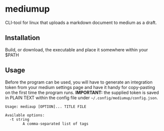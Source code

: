 # mediumup

CLI-tool for linux that uploads a markdown document to medium as a draft.


## Installation

Build, or download, the executable and place it somewhere within your $PATH

## Usage

Before the program can be used, you will have to generate an integration token from your medium settings page and have it handy for copy-pasting on the first time the program runs. **IMPORTANT:** the supplied token is saved in PLAIN TEXT within the config file under `~/.config/mediumup/config.json`.

```
Usage: mediaup [OPTION]... TITLE FILE

Available options:
  -t string
    	A comma-separated list of tags
```

